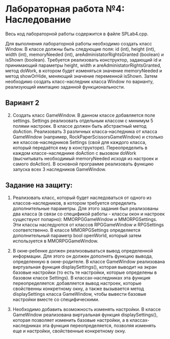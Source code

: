 # Лабораторная работа №4: Наследование
Весь код лабораторной работы содержится в файле SPLab4.cpp.

Для выполнения лабораторной работы необходимо создать класс Window. В классе должны быть следующие поля: id (int), height (int), width (int), memoryNeeded (int), areAdministatorRightsGranted (boolean) и isShown (boolean). Требуется реализовать конструктор, задающий id и принимающий параметры height, width и areAdministatorRightsGranted, метод doWork, в котором будет изменяться значение memoryNeeded и метод showOrHide, меняющий значение переменной isShown.
Затем необходимо создать класс-наследник класса Window по варианту, реализующий имитацию заданной функциональности.

## Вариант 2
2. Создать класс GameWindow. В данном классе добавляется поле settings. Settings реализовать отдельным классом с минимум 5 полями настроек. В классе должен быть абстрактный метод doAction. Реализовать 3 различных класса-наследника от класса GameWindow (например, RockPaperScissorsGameWindow) и столько же классов-наследников Settings (свой для каждого класса, который передаётся ему в конструкторе). Переопределить в каждом классе-наследнике doAction с вызовом doWork (высчитывать необходимый memoryNeeded исходя из настроек и самого doAction). В основной программе реализовать функцию запуска всех 3 наследников GameWindow.  

## Задание на защиту:
1. Реализовать класс, который будет наследоваться от одного из классов-наследников, в котором требуется определить дополнительные параметры. 
Для этого задания был реализованы два класса (в связи со спецификой работы - классы окон и настроек существуют попарно): MMORPGGameWindow и MMORPGSettings. Эти классы наследуются от классов RPGGameWindow и RPGSettings соответственно. В классе MMORPGSettings определяется дополнительный параметр bool openWorld, который затем используется в MMORPGGameWindow.

2. В окне-ребенке должен реализовываться вывод определенной информации. Для этого он должен дополнять функцию вывода, определенную в окне-родителе.
В классе GameWindow реализована виртуальная функция displaySettings(), которая выводит на экран базовые настройки (то есть те настройки, которые определены в базовом классе Settings). В классах-наследниках эта функция переопределяется: добавляется вывод настроек, которые свойственны конкретному окну, а также вызывается метод displaySettings класса GameWindow, чтобы вывести базовые настройки вместе со специфическими.

3. Необходимо добавить возможность изменять настройки.
В классе GameWindow реализована виртуальная функция displaySettings(), которая позволяет изменить базовые настройки, а в классах-наследниках эта функция переопределяется, позволяя изменять еще и настройки, свойственные конкретному окну.
